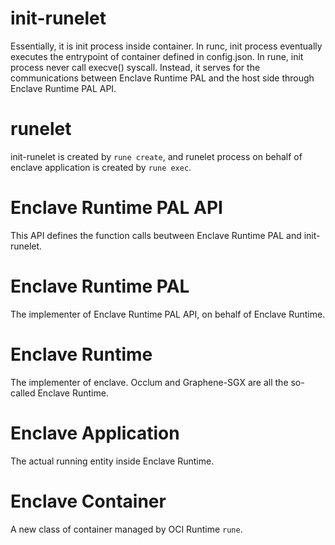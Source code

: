 # init-runelet
Essentially, it is init process inside container. In runc, init process eventually executes the entrypoint of container defined in config.json. In rune, init process never call execve() syscall. Instead, it serves for the communications between Enclave Runtime PAL and the host side through Enclave Runtime PAL API.

# runelet
init-runelet is created by `rune create`, and runelet process on behalf of enclave application is created by `rune exec`.

# Enclave Runtime PAL API
This API defines the function calls beutween Enclave Runtime PAL and init-runelet.

# Enclave Runtime PAL
The implementer of Enclave Runtime PAL API, on behalf of Enclave Runtime.

# Enclave Runtime
The implementer of enclave. Occlum and Graphene-SGX are all the so-called Enclave Runtime.

# Enclave Application
The actual running entity inside Enclave Runtime.

# Enclave Container
A new class of container managed by OCI Runtime `rune`.
